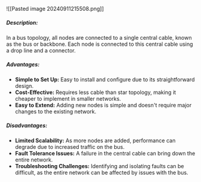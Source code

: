 ![[Pasted image 20240911215508.png]]
##### Description:

In a bus topology, all nodes are connected to a single central cable, known as the bus or backbone. Each node is connected to this central cable using a drop line and a connector.

##### Advantages:

- **Simple to Set Up:** Easy to install and configure due to its straightforward design.
- **Cost-Effective:** Requires less cable than star topology, making it cheaper to implement in smaller networks.
- **Easy to Extend:** Adding new nodes is simple and doesn't require major changes to the existing network.

##### Disadvantages:

- **Limited Scalability:** As more nodes are added, performance can degrade due to increased traffic on the bus.
- **Fault Tolerance Issues:** A failure in the central cable can bring down the entire network.
- **Troubleshooting Challenges:** Identifying and isolating faults can be difficult, as the entire network can be affected by issues with the bus.


